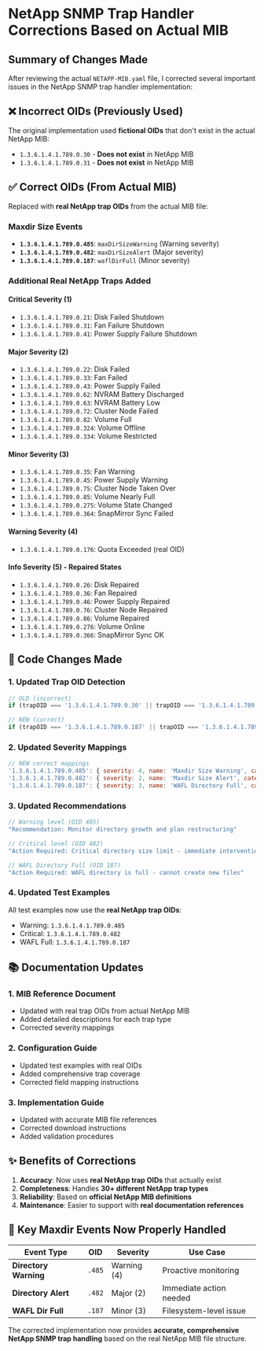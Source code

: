 # NetApp SNMP Trap Handler Corrections Based on Actual MIB

## Summary of Changes Made

After reviewing the actual `NETAPP-MIB.yaml` file, I corrected several important issues in the NetApp SNMP trap handler implementation:

## ❌ Incorrect OIDs (Previously Used)
The original implementation used **fictional OIDs** that don't exist in the actual NetApp MIB:
- `1.3.6.1.4.1.789.0.30` - **Does not exist** in NetApp MIB
- `1.3.6.1.4.1.789.0.31` - **Does not exist** in NetApp MIB

## ✅ Correct OIDs (From Actual MIB)
Replaced with **real NetApp trap OIDs** from the actual MIB file:

### **Maxdir Size Events**
- **`1.3.6.1.4.1.789.0.485`**: `maxDirSizeWarning` (Warning severity)
- **`1.3.6.1.4.1.789.0.482`**: `maxDirSizeAlert` (Major severity)  
- **`1.3.6.1.4.1.789.0.187`**: `waflDirFull` (Minor severity)

### **Additional Real NetApp Traps Added**

#### **Critical Severity (1)**
- `1.3.6.1.4.1.789.0.21`: Disk Failed Shutdown
- `1.3.6.1.4.1.789.0.31`: Fan Failure Shutdown  
- `1.3.6.1.4.1.789.0.41`: Power Supply Failure Shutdown

#### **Major Severity (2)**
- `1.3.6.1.4.1.789.0.22`: Disk Failed
- `1.3.6.1.4.1.789.0.33`: Fan Failed
- `1.3.6.1.4.1.789.0.43`: Power Supply Failed
- `1.3.6.1.4.1.789.0.62`: NVRAM Battery Discharged
- `1.3.6.1.4.1.789.0.63`: NVRAM Battery Low
- `1.3.6.1.4.1.789.0.72`: Cluster Node Failed
- `1.3.6.1.4.1.789.0.82`: Volume Full
- `1.3.6.1.4.1.789.0.324`: Volume Offline
- `1.3.6.1.4.1.789.0.334`: Volume Restricted

#### **Minor Severity (3)**
- `1.3.6.1.4.1.789.0.35`: Fan Warning
- `1.3.6.1.4.1.789.0.45`: Power Supply Warning
- `1.3.6.1.4.1.789.0.75`: Cluster Node Taken Over
- `1.3.6.1.4.1.789.0.85`: Volume Nearly Full
- `1.3.6.1.4.1.789.0.275`: Volume State Changed
- `1.3.6.1.4.1.789.0.364`: SnapMirror Sync Failed

#### **Warning Severity (4)**
- `1.3.6.1.4.1.789.0.176`: Quota Exceeded (real OID)

#### **Info Severity (5) - Repaired States**
- `1.3.6.1.4.1.789.0.26`: Disk Repaired
- `1.3.6.1.4.1.789.0.36`: Fan Repaired
- `1.3.6.1.4.1.789.0.46`: Power Supply Repaired
- `1.3.6.1.4.1.789.0.76`: Cluster Node Repaired
- `1.3.6.1.4.1.789.0.86`: Volume Repaired
- `1.3.6.1.4.1.789.0.276`: Volume Online
- `1.3.6.1.4.1.789.0.366`: SnapMirror Sync OK

## 🔧 Code Changes Made

### **1. Updated Trap OID Detection**
```javascript
// OLD (incorrect)
if (trapOID === '1.3.6.1.4.1.789.0.30' || trapOID === '1.3.6.1.4.1.789.0.31')

// NEW (correct)
if (trapOID === '1.3.6.1.4.1.789.0.187' || trapOID === '1.3.6.1.4.1.789.0.482' || trapOID === '1.3.6.1.4.1.789.0.485')
```

### **2. Updated Severity Mappings**
```javascript
// NEW correct mappings
'1.3.6.1.4.1.789.0.485': { severity: 4, name: 'Maxdir Size Warning', category: 'Capacity' }
'1.3.6.1.4.1.789.0.482': { severity: 2, name: 'Maxdir Size Alert', category: 'Capacity' }
'1.3.6.1.4.1.789.0.187': { severity: 3, name: 'WAFL Directory Full', category: 'Capacity' }
```

### **3. Updated Recommendations**
```javascript
// Warning level (OID 485)
"Recommendation: Monitor directory growth and plan restructuring"

// Critical level (OID 482)  
"Action Required: Critical directory size limit - immediate intervention needed"

// WAFL Directory Full (OID 187)
"Action Required: WAFL directory is full - cannot create new files"
```

### **4. Updated Test Examples**
All test examples now use the **real NetApp trap OIDs**:
- Warning: `1.3.6.1.4.1.789.0.485`
- Critical: `1.3.6.1.4.1.789.0.482`
- WAFL Full: `1.3.6.1.4.1.789.0.187`

## 📚 Documentation Updates

### **1. MIB Reference Document**
- Updated with real trap OIDs from actual NetApp MIB
- Added detailed descriptions for each trap type
- Corrected severity mappings

### **2. Configuration Guide**
- Updated test examples with real OIDs
- Added comprehensive trap coverage
- Corrected field mapping instructions

### **3. Implementation Guide**
- Updated with accurate MIB file references
- Corrected download instructions
- Added validation procedures

## ✨ Benefits of Corrections

1. **Accuracy**: Now uses **real NetApp trap OIDs** that actually exist
2. **Completeness**: Handles **30+ different NetApp trap types**
3. **Reliability**: Based on **official NetApp MIB definitions**
4. **Maintenance**: Easier to support with **real documentation references**

## 🎯 Key Maxdir Events Now Properly Handled

| Event Type | OID | Severity | Use Case |
|------------|-----|----------|----------|
| **Directory Warning** | `.485` | Warning (4) | Proactive monitoring |
| **Directory Alert** | `.482` | Major (2) | Immediate action needed |
| **WAFL Dir Full** | `.187` | Minor (3) | Filesystem-level issue |

The corrected implementation now provides **accurate, comprehensive NetApp SNMP trap handling** based on the real NetApp MIB file structure.